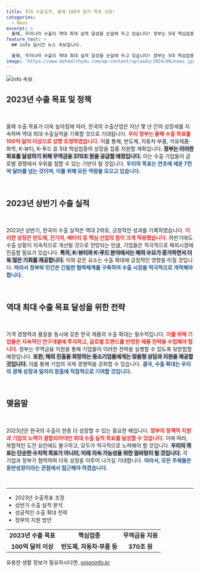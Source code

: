 ```yaml
---
title: 최대 수출실적, 올해 100억 달러 목표 상향!
categories:
  - News
excerpt: >
  올해, 우리나라 수출이 역대 최대 실적 달성을 눈앞에 두고 있습니다! 정부는 5대 핵심업종의 목표를 100억 달러 이상으로 상향 조정하고, 무역금융 지원을 대폭 확대하여 연초 목표인 7천억 달러를 넘기겠다고 밝혔습니다. 궁금한 진전을 확인하세요!
feature_text: >
  ## info 실시간 뉴스 속보입니다.

  올해, 우리나라 수출이 역대 최대 실적 달성을 눈앞에 두고 있습니다! 정부는 5대 핵심업종의 목표를 100억 달러 이상으로 상향 조정하고, 무역금융 지원을 대폭 확대하여 연초 목표인 7천억 달러를 넘기겠다고 밝혔습니다. 궁금한 진전을 확인하세요!
image: 'https://www.behealthy4u.com/wp-content/uploads/2024/06/news.jpg'
---
```


<p><img src="https://www.behealthy4u.com/wp-content/uploads/2024/06/news.jpg" alt="info 속보" /></p>

<h2 data-ke-size="size26">2023년 수출 목표 및 정책</h2>

<p data-ke-size="size16">&nbsp;</p>

<p>올해 수출 목표가 더욱 높아짐에 따라, 한국의 수출산업은 지난 몇 년 간의 성장세를 지속하며 역대 최대 수출실적을 기록할 것으로 기대됩니다. <b><span style="color: #ee2323;">우리 정부는 올해 수출 목표를 100억 달러 이상으로 상향 조정하였습니다.</span></b> 이를 통해, 반도체, 자동차·부품, 석유제품·화학, K-뷰티, K-푸드 등 5대 핵심업종의 성장을 집중 지원할 계획입니다. <b><span style="background-color: #21538527;">정부는 이러한 목표를 달성하기 위해 무역금융 370조 원을 공급할 예정입니다.</span></b> 이는 수출 기업들이 글로벌 경쟁에서 우위를 점할 수 있는 기반이 될 것입니다. <b><span style="color: #1a5490;">우리의 목표는 연초에 세운 7천억 달러를 넘는 것이며, 이를 위해 모든 역량을 모으고 있습니다.</span></b></p>

<p data-ke-size="size16">&nbsp;</p>

<h2 data-ke-size="size26">2023년 상반기 수출 실적</h2>

<p data-ke-size="size16">&nbsp;</p>

<p>2023년 상반기, 한국의 수출 실적은 역대 2위로, 긍정적인 성과를 기록하였습니다. <b><span style="color: #ee2323;">이러한 성장은 반도체, 전기차, 배터리 등 핵심 산업의 힘이 크게 작용했습니다.</span></b> 하반기에도 수출 상황이 지속적으로 개선될 것으로 전망되는 만큼, 기업들은 적극적으로 해외시장에 진출할 필요가 있습니다. <b><span style="background-color: #21538527;">특히, K-뷰티와 K-푸드 분야에서는 해외 수요가 증가하면서 더욱 많은 기회를 제공합니다.</span></b> 이와 같은 요소는 수출 확대에 긍정적인 영향을 미칠 것입니다. <b><span style="color: #1a5490;">따라서 정부와 민간은 긴밀한 협력체계를 구축하여 수출 시장을 적극적으로 개척해야 합니다.</span></b></p>

<p data-ke-size="size16">&nbsp;</p>

<h2 data-ke-size="size26">역대 최대 수출 목표 달성을 위한 전략</h2>

<p data-ke-size="size16">&nbsp;</p>

<p>가격 경쟁력과 품질을 동시에 갖춘 한국 제품의 수출 확대는 필수적입니다. <b><span style="color: #ee2323;">이를 위해 기업들은 지속적인 연구개발에 투자하고, 글로벌 트렌드를 반영한 제품 전략을 수립해야 합니다.</span></b> 정부는 무역금융 지원을 통해 기업들이 이러한 전략을 실행할 수 있도록 뒷받침할 예정입니다. <b><span style="background-color: #21538527;">또한, 해외 진출을 희망하는 중소기업들에게는 맞춤형 상담과 지원을 제공할 것입니다.</span></b> 이를 통해 기업의 국제 경쟁력을 강화할 수 있습니다. <b><span style="color: #1a5490;">결국, 수출 확대는 우리의 경제 성장과 일자리 창출에 직접적으로 기여할 것입니다.</span></b></p>

<p data-ke-size="size16">&nbsp;</p>

<h2 data-ke-size="size26">맺음말</h2>

<p data-ke-size="size16">&nbsp;</p>

<p>2023년은 한국의 수출이 한층 더 성장할 수 있는 중요한 해입니다. <b><span style="color: #ee2323;">정부의 정책적 지원과 기업의 노력이 결합되어야만 최대 수출 실적 목표를 달성할 수 있습니다.</span></b> 이에 따라, 복합적인 도전 요인에도 불구하고, 모두가 적극적으로 노력해야 할 것입니다. <b><span style="background-color: #21538527;">우리의 목표는 단순한 수치적 목표가 아니라, 미래 지속 가능성을 위한 밑바탕이 될 것입니다.</span></b> 각 기업과 정부가 협력하여 더욱 성장을 이루어 나가길 기대합니다. <b><span style="color: #1a5490;">따라서, 모든 주체들은 동반성장이라는 관점에서 접근해야 하겠습니다.</span></b></p>

<p data-ke-size="size16">&nbsp;</p>

<hr>

<ul>
    <li>2023년 수출목표 조정</li>
    <li>상반기 수출 실적 분석</li>
    <li>성공적인 수출 확대 전략</li>
    <li>정부의 지원 방안</li>
</ul>

<table style="width: 100%;">
    <tr>
        <td style="text-align: center; height: 17px;"><b>2023년 수출 목표</b></td>
        <td style="text-align: center; height: 17px;"><b>핵심업종</b></td>
        <td style="text-align: center; height: 17px;"><b>무역금융 지원</b></td>
    </tr>
    <tr>
        <td style="text-align: center; height: 17px;"><b>100억 달러 이상</b></td>
        <td style="text-align: center; height: 17px;"><b>반도체, 자동차·부품 등</b></td>
        <td style="text-align: center; height: 17px;"><b>370조 원</b></td>
    </tr>
</table>
유용한 생활 정보가 필요하시다면, <a href="https://onioninfo.kr" rel="dofollow">onioninfo.kr</a>


